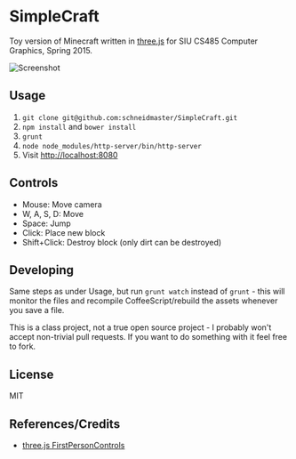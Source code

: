 # SimpleCraft

Toy version of Minecraft written in [three.js](http://threejs.org/) for SIU CS485 Computer Graphics, Spring 2015.

![Screenshot](https://cloud.githubusercontent.com/assets/1896112/7443007/1c96c6cc-f0f1-11e4-9f67-9e5ab7860193.png)

## Usage

1. `git clone git@github.com:schneidmaster/SimpleCraft.git`
2. `npm install` and `bower install`
3. `grunt`
4. `node node_modules/http-server/bin/http-server`
5. Visit [http://localhost:8080](http://localhost:8080)

## Controls

* Mouse: Move camera
* W, A, S, D: Move
* Space: Jump
* Click: Place new block
* Shift+Click: Destroy block (only dirt can be destroyed)

## Developing

Same steps as under Usage, but run `grunt watch` instead of `grunt` - this will monitor the files and recompile CoffeeScript/rebuild the assets whenever you save a file.

This is a class project, not a true open source project - I probably won't accept non-trivial pull requests. If you want to do something with it feel free to fork.

## License

MIT

## References/Credits

* [three.js FirstPersonControls](https://threejsdoc.appspot.com/doc/three.js/src.source/extras/controls/FirstPersonControls.js.html)
